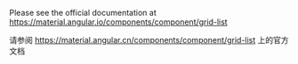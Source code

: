 Please see the official documentation at https://material.angular.io/components/component/grid-list

请参阅 https://material.angular.cn/components/component/grid-list 上的官方文档
